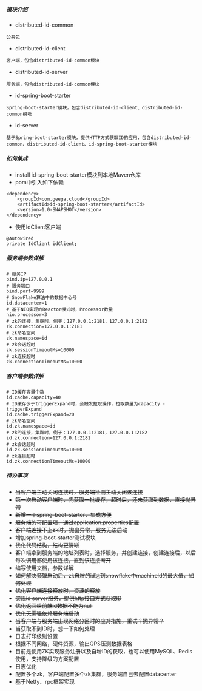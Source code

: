 ##### 模块介绍

- distributed-id-common

```
公共包
```

- distributed-id-client

```
客户端，包含distributed-id-common模块
```

- distributed-id-server

```
服务端，包含distributed-id-common模块
```

- id-spring-boot-starter

```
Spring-boot-starter模块，包含distributed-id-client、distributed-id-common模块
```

- id-server

```
基于Spring-boot-starter模块，提供HTTP方式获取ID的应用，包含distributed-id-common、distributed-id-client、id-spring-boot-starter模块
```

##### 如何集成

- install id-spring-boot-starter模块到本地Maven仓库
- pom中引入如下依赖

```
<dependency>
    <groupId>com.geega.cloud</groupId>
    <artifactId>id-spring-boot-starter</artifactId>
    <version>1.0-SNAPSHOT</version>
</dependency>
```

- 使用IdClient客户端

```
@Autowired
private IdClient idClient;
```

##### 服务端参数详解

```
# 服务IP
bind.ip=127.0.0.1
# 服务端口
bind.port=9999
# SnowFlake算法中的数据中心号
id.datacenter=1
# 基于NIO实现的Reactor模式时，Processor数量
nio.processor=3
# zk的连接，集群时，例子：127.0.0.1:2181，127.0.0.1:2182
zk.connection=127.0.0.1:2181
# zk命名空间
zk.namespace=id
# zk会话超时
zk.sessionTimeoutMs=10000
# zk连接超时
zk.connectionTimeoutMs=10000
```

##### 客户端参数详解

```
# ID缓存容量个数
id.cache.capacity=40
# ID缓存少于triggerExpand时，会触发拉取操作，拉取数量为capacity - triggerExpand
id.cache.triggerExpand=20
# zk命名空间
id.zk.namespace=id
# zk的连接，集群时，例子：127.0.0.1:2181，127.0.0.1:2182
id.zk.connection=127.0.0.1:2181
# zk会话超时
id.zk.sessionTimeoutMs=10000
# zk连接超时
id.zk.connectionTimeoutMs=10000
```

##### 待办事项

- ~~当客户端主动关闭连接时，服务端检测主动关闭该连接~~
- ~~第一次启动客户端时，先获取一批缓存，超时后，还未获取到数据，直接抛异常~~
- ~~新增一个spring-boot-starter，集成方便~~
- ~~服务端的可配置项，通过application.properties配置~~
- ~~客户端连接不上zk时，抛出异常，服务无法启动~~
- ~~增加spring-boot-starter测试模块~~
- ~~优化代码结构，结构更清晰~~
- ~~客户端拿到服务端的地址列表时，选择服务，并创建连接，创建连接后，以后每次调用都使用该连接，直到该连接断开~~
- ~~编写使用文档，参数详解~~
- ~~如何解决频繁启动后，zk自增的id达到snowflake中machineId的最大值，如何处理~~
- ~~优化客户端连接释放时，资源的释放~~
- ~~实现id server服务，提供http接口方式获取ID~~
- ~~优化返回给前端id数据不能为null~~
- ~~优化无需强依赖服务端启动~~
- ~~当客户端与服务端出现网络分区时的应对措施，重试？抛异常？~~
- 当获取不到ID时，想一下如何处理
- 日志打印级别设置
- 根据不同网络，硬件资源，输出QPS压测数据表格
- 目前是使用ZK实现服务注册以及自增ID的获取，也可以使用MySQL、Redis使用，支持降级的方案配置
- 日志优化
- 配置多个zk，客户端配置多个zk集群，服务端自己去配置datacenter
- 基于Netty、rpc框架实现
